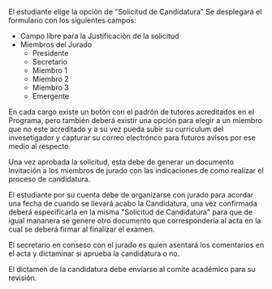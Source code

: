 El estudiante elige la opciòn de "Solicitud de Candidatura"
Se desplegará el formulario con los siguientes campos:
- Campo libre para la Justificaciòn de la solicitud
- Miembros del Jurado
  - Presidente
  - Secretario
  - Miembro 1
  - Miembro 2
  - Miembro 3
  - Emergente
 
 En cada cargo existe un botón con el padrón de tutores acreditados en el Programa, pero también deberá existir una opción 
 para elegir a un miembro que no este acreditado y a su vez pueda subir su curriculum del invesetigador y capturar su correo electrónco
 para futuros avisos por ese medio al respecto. 
 
 Una vez aprobada la solicitud, esta debe de generar un documento Invitación a los miembros de jurado con las indicaciones de 
 como realizar el proceso de candidatura.
 
 El estudiante por su cuenta debe de organizarse con jurado para acordar una fecha de cuando se llevará acabo la Candidatura, una vez confirmada deberá especificarla en la misma "Solicitud de Candidatura" para que de igual mananera se genere otro documento que correspondería al acta en la cual se deberá firmar al finalizar el examen.
 
 El secretario en conseso con el jurado es quien asentará los comentarios en el acta y dictaminar si aprueba  la candidatura o no.
 
 El dictamen de la candidatura debe enviarse al comite académico para su revisión.
 
 
